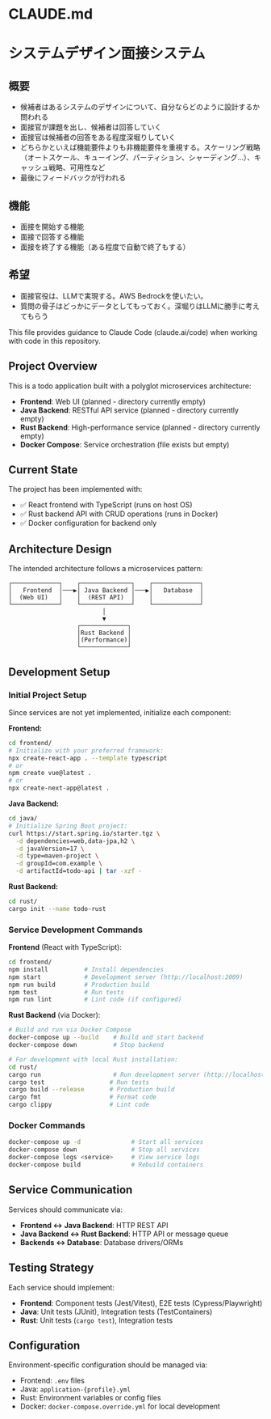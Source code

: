 # CLAUDE.md

# システムデザイン面接システム

## 概要

- 候補者はあるシステムのデザインについて、自分ならどのように設計するか問われる
- 面接官が課題を出し、候補者は回答していく
- 面接官は候補者の回答をある程度深堀りしていく
- どちらかといえば機能要件よりも非機能要件を重視する。スケーリング戦略（オートスケール、キューイング、パーティション、シャーディング…）、キャッシュ戦略、可用性など
- 最後にフィードバックが行われる

## 機能

- 面接を開始する機能
- 面接で回答する機能
- 面接を終了する機能（ある程度で自動で終了もする）

## 希望

- 面接官役は、LLMで実現する。AWS Bedrockを使いたい。
- 質問の骨子はどっかにデータとしてもっておく。深堀りはLLMに勝手に考えてもらう

This file provides guidance to Claude Code (claude.ai/code) when working with code in this repository.

## Project Overview

This is a todo application built with a polyglot microservices architecture:

- **Frontend**: Web UI (planned - directory currently empty)
- **Java Backend**: RESTful API service (planned - directory currently empty) 
- **Rust Backend**: High-performance service (planned - directory currently empty)
- **Docker Compose**: Service orchestration (file exists but empty)

## Current State

The project has been implemented with:
- ✅ React frontend with TypeScript (runs on host OS)
- ✅ Rust backend API with CRUD operations (runs in Docker)
- ✅ Docker configuration for backend only

## Architecture Design

The intended architecture follows a microservices pattern:

```
┌─────────────┐    ┌──────────────┐    ┌─────────────┐
│   Frontend  │───▶│ Java Backend │───▶│   Database  │
│  (Web UI)   │    │  (REST API)  │    │             │
└─────────────┘    └──────────────┘    └─────────────┘
                          │
                          ▼
                   ┌─────────────┐
                   │Rust Backend │
                   │(Performance)│
                   └─────────────┘
```

## Development Setup

### Initial Project Setup
Since services are not yet implemented, initialize each component:

**Frontend:**
```bash
cd frontend/
# Initialize with your preferred framework:
npx create-react-app . --template typescript
# or
npm create vue@latest .
# or
npx create-next-app@latest .
```

**Java Backend:**
```bash
cd java/
# Initialize Spring Boot project:
curl https://start.spring.io/starter.tgz \
  -d dependencies=web,data-jpa,h2 \
  -d javaVersion=17 \
  -d type=maven-project \
  -d groupId=com.example \
  -d artifactId=todo-api | tar -xzf -
```

**Rust Backend:**
```bash
cd rust/
cargo init --name todo-rust
```

### Service Development Commands

**Frontend** (React with TypeScript):
```bash
cd frontend/
npm install          # Install dependencies
npm start            # Development server (http://localhost:2009)
npm run build        # Production build
npm test             # Run tests
npm run lint         # Lint code (if configured)
```

**Rust Backend** (via Docker):
```bash
# Build and run via Docker Compose
docker-compose up --build    # Build and start backend
docker-compose down          # Stop backend

# For development with local Rust installation:
cd rust/
cargo run                    # Run development server (http://localhost:8000)
cargo test                  # Run tests
cargo build --release       # Production build
cargo fmt                   # Format code
cargo clippy                # Lint code
```

### Docker Commands

```bash
docker-compose up -d              # Start all services
docker-compose down               # Stop all services
docker-compose logs <service>     # View service logs
docker-compose build              # Rebuild containers
```

## Service Communication

Services should communicate via:
- **Frontend ↔ Java Backend**: HTTP REST API
- **Java Backend ↔ Rust Backend**: HTTP API or message queue
- **Backends ↔ Database**: Database drivers/ORMs

## Testing Strategy

Each service should implement:
- **Frontend**: Component tests (Jest/Vitest), E2E tests (Cypress/Playwright)
- **Java**: Unit tests (JUnit), Integration tests (TestContainers)
- **Rust**: Unit tests (`cargo test`), Integration tests

## Configuration

Environment-specific configuration should be managed via:
- Frontend: `.env` files
- Java: `application-{profile}.yml`
- Rust: Environment variables or config files
- Docker: `docker-compose.override.yml` for local development